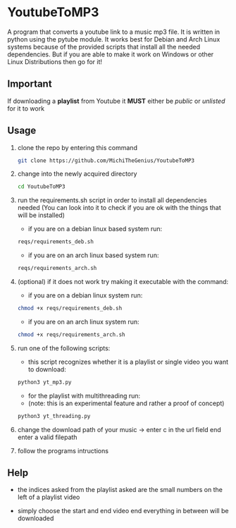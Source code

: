 # YoutubeToMP3

A program that converts a youtube link to a music mp3 file. It is written in python using the pytube module. It works best for Debian and Arch Linux systems because of the provided scripts that install all the needed dependencies. But if you are able to make it work on Windows or other Linux Distributions then go for it!

## Important
If downloading a **playlist** from Youtube it **MUST** either be *public* or *unlisted* for it to work

## Usage
1. clone the repo by entering this command

	```sh
	git clone https://github.com/MichiTheGenius/YoutubeToMP3
	```

2. change into the newly acquired directory
	

	```sh
	cd YoutubeToMP3
	```

3. run the requirements.sh script in order to install all dependencies needed (You can look into it to check if you are ok with the things that will be installed)

	- if you are on a debian linux based system run:
	```sh
	reqs/requirements_deb.sh
	```

	- if you are on an arch linux based system run:
	```sh
	reqs/requirements_arch.sh
	```

4. (optional) if it does not work try making it executable with the command:

    - if you are on a debian linux system run:
	```sh
	chmod +x reqs/requirements_deb.sh
	```

	- if you are on an arch linux system run:
	```sh
	chmod +x reqs/requirements_arch.sh
	```
    
5. run one of the following scripts: 
	- this script recognizes whether it is a playlist or single video you want to download:
	```sh
	python3 yt_mp3.py
	```

	- for the playlist with multithreading run:
	- (note: this is an experimental feature and rather a proof of concept)
	```sh
	python3 yt_threading.py
	```

   
6. change the download path of your music -> enter c in the url field end enter a valid filepath

7. follow the programs intructions

## Help
- the indices asked from the playlist asked are the small numbers on the left of a playlist video

- simply choose the start and end video end everything in between will be downloaded
